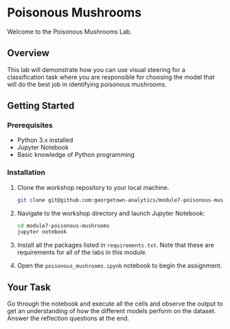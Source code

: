 # Poisonous Mushrooms

Welcome to the Poisonous Mushrooms Lab.

## Overview

This lab will demonstrate how you can use visual steering for a classification task where you are responsible for choosing the model that will do the best job in identifying poisonous mushrooms.  

## Getting Started

### Prerequisites

- Python 3.x installed
- Jupyter Notebook
- Basic knowledge of Python programming

### Installation

1. Clone the workshop repository to your local machine.

    ```bash
    git clone git@github.com:georgetown-analytics/module7-poisonous-mushrooms.git
    ```

2. Navigate to the workshop directory and launch Jupyter Notebook:

    ```bash
    cd module7-poisonous-mushrooms
    jupyter notebook
    ```

3. Install all the packages listed in `requirements.txt`.  Note that these are requirements for all of the labs in this module.

4. Open the `poisonous_mushrooms.ipynb` notebook to begin the assignment.

## Your Task

Go through the notebook and execute all the cells and observe the output to get an understanding of how the different models perform on the dataset.  Answer the reflection questions at the end.
